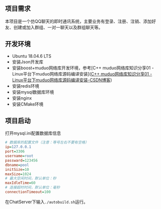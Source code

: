 ## 项目需求

本项目是一个仿QQ聊天的即时通讯系统，主要业务有登录、注册、注销、添加好友、创建或加入群组、一对一聊天以及群组聊天等。

## 开发环境

* Ubuntu 18.04.6 LTS
* 安装Json开发库
* 安装boost+muduo网络库开发环境，参考[C++ muduo网络库知识分享01 - Linux平台下muduo网络库源码编译安装]([C++ muduo网络库知识分享01 - Linux平台下muduo网络库源码编译安装-CSDN博客](https://blog.csdn.net/QIANGWEIYUAN/article/details/89023980))
* 安装redis环境
* 安装mysql数据库环境
* 安装nginx
* 安装CMake环境

## 项目启动

打开mysql.ini配置数据库信息

```ini
# 数据库的配置文件（注意：等号左右不要有空格）
ip=127.0.0.1
port=3306
username=root
passward=123456
dbname=pool
initSize=10
maxSize=1024
# 最大空闲时间，默认单位：秒
maxIdleTime=60
# 连接超时时间，默认单位：毫秒
connectionTimeout=100
```

在ChatServer下输入`./autobuild.sh`运行。